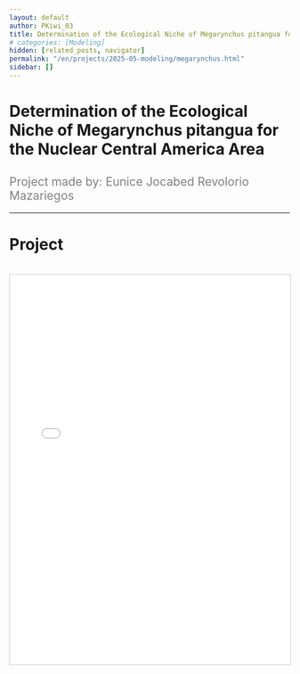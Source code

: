```yaml
---
layout: default
author: PKiwi_03
title: Determination of the Ecological Niche of Megarynchus pitangua for the Nuclear Central America Area
# categories: [Modeling]
hidden: [related_posts, navigator]
permalink: "/en/projects/2025-05-modeling/megarynchus.html"
sidebar: []
---
```


# Determination of the Ecological Niche of Megarynchus pitangua for the Nuclear Central America Area

<h2 style="color: gray; font-weight: normal;">
Project made by: Eunice Jocabed Revolorio Mazariegos
</h2>

---

# Project
<br>

<iframe 
    src="/assets/pdf/2024-10-r/2025-06-modeling/eunice_revolorio.pdf" 
    width="100%" 
    height="700" 
    style="border: 1px solid #ccc;"
></iframe>